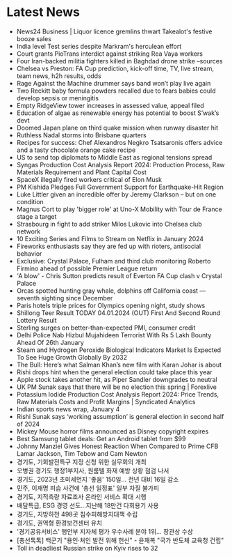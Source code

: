 # Latest News
-  News24 Business | Liquor licence gremlins thwart Takealot's festive booze sales
-  India level Test series despite Markram's herculean effort
-  Court grants PioTrans interdict against striking Rea Vaya workers
-  Four Iran-backed militia fighters killed in Baghdad drone strike –sources
-  Chelsea vs Preston: FA Cup prediction, kick-off time, TV, live stream, team news, h2h results, odds
-  Rage Against the Machine drummer says band won’t play live again
-  Two Reckitt baby formula powders recalled due to fears babies could develop sepsis or meningitis
-  Empty RidgeView tower increases in assessed value, appeal filed
-  Education of algae as renewable energy has potential to boost S’wak’s devt
-  Doomed Japan plane on third quake mission when runway disaster hit
-  Ruthless Nadal storms into Brisbane quarters
-  Recipes for success: Chef Alexandros Negkro Tsatsaronis offers advice and a tasty chocolate orange cake recipe
-  US to send top diplomats to Middle East as regional tensions spread
-  Syngas Production Cost Analysis Report 2024: Production Process, Raw Materials Requirement and Plant Capital Cost
-  SpaceX illegally fired workers critical of Elon Musk
-  PM Kishida Pledges Full Government Support for Earthquake-Hit Region
-  Luke Littler given an incredible offer by Jeremy Clarkson – but on one condition
-  Magnus Cort to play 'bigger role' at Uno-X Mobility with Tour de France stage a target
-  Strasbourg in fight to add striker Milos Lukovic into Chelsea club network
-  10 Exciting Series and Films to Stream on Netflix in January 2024
-  Fireworks enthusiasts say they are fed up with rioters, antisocial behavior
-  Exclusive: Crystal Palace, Fulham and third club monitoring Roberto Firmino ahead of possible Premier League return
-  'A blow' - Chris Sutton predicts result of Everton FA Cup clash v Crystal Palace
-  Orcas spotted hunting gray whale, dolphins off California coast — seventh sighting since December
-  Paris hotels triple prices for Olympics opening night, study shows
-  Shillong Teer Result TODAY 04.01.2024 (OUT) First And Second Round Lottery Result
-  Sterling surges on better-than-expected PMI, consumer credit
-  Delhi Police Nab Hizbul Mujahideen Terrorist With Rs 5 Lakh Bounty Ahead Of 26th January
-  Steam and Hydrogen Peroxide Biological Indicators Market Is Expected To See Huge Growth Globally By 2032
-  The Bull: Here’s what Salman Khan’s new film with Karan Johar is about
-  Rishi drops hint when the general election could take place this year
-  Apple stock takes another hit, as Piper Sandler downgrades to neutral
-  UK PM Sunak says that there will be no election this spring | Forexlive
-  Potassium Iodide Production Cost Analysis Report 2024: Price Trends, Raw Materials Costs and Profit Margins | Syndicated Analytics
-  Indian sports news wrap, January 4
-  Rishi Sunak says ‘working assumption’ is general election in second half of 2024
-  Mickey Mouse horror films announced as Disney copyright expires
-  Best Samsung tablet deals: Get an Android tablet from $99
-  Johnny Manziel Gives Honest Reaction When Compared to Prime CFB Lamar Jackson, Tim Tebow and Cam Newton
-  경기도, 기회발전특구 지정 신청 위한 실무회의 개최
-  오병권 경기도 행정1부지사, 원룸텔 화재 예방 상황 점검 나서
-  경기도, 2023년 초미세먼지 '좋음' 150일… 전년 대비 16일 감소
-  민주, 이재명 피습 사건에 '총선 일정표' 일부 차질 불가피
-  경기도, 지적측량 자료조사 온라인 서비스 확대 시행
-  배달특급, ESG 경영 선도…지난해 18만건 다회용기 사용
-  경기도, 지방하천 498곳 침수피해방지대책 수립
-  경기도, 권역형 환경보건센터 유치
-  '경기공유서비스' 행안부 지자체 평가 우수사례 분야 1위… 장관상 수상
-  [총선톡톡] 백군기 "용인·처인 발전 위해 헌신" - 윤재복 "국가 반도체 교육청 건립"
-  Toll in deadliest Russian strike on Kyiv rises to 32
